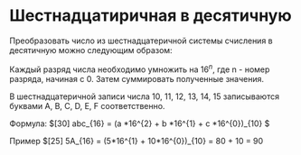 Шестнадцатиричная в десятичную
========================

Преобразовать число из шестнадцатеричной системы счисления в десятичную можно следующим образом:

Каждый разряд числа необходимо умножить на $16^{n}$, где n - номер разряда, начиная с 0. Затем суммировать полученные значения.

В шестнадцатеричной записи числа 10, 11, 12, 13, 14, 15 записываются буквами A, B, C, D, E, F соответственно. 

Формула: $[30] abc_{16} = (a *16^{2} + b *16^{1} + c *16^{0})_{10} $

Пример $[25] 5A_{16} = (5\*16^{1} + 10\*16^{0})_{10} = 80 + 10 = 90